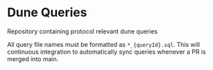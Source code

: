 # Dune Queries

Repository containing protocol relevant dune queries

All query file names must be formatted as `*_{queryId}.sql`. This will continuous integration to automatically sync queries whenever a PR is merged into main.
